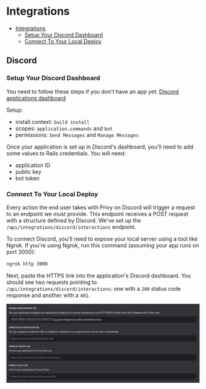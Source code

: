 # Integrations

- [Integrations](#integrations)
  - [Setup Your Discord Dashboard](#setup-your-discord-dashboard)
  - [Connect To Your Local Deploy](#connect-to-your-local-deploy)

## Discord

### Setup Your Discord Dashboard

You need to follow these steps if you don't have an app yet: [Discord applications dashboard](https://discord.com/developers/applications)

Setup:

- install context: `Guild install`
- scopes: `application.commands` and `bot`
- permissions: `Send Messages` and `Manage Messages`

Once your application is set up in Discord's dashboard, you'll need to add some values to Rails credentials. You will need:

- application ID
- public key
- bot token

### Connect To Your Local Deploy

Every action the end user takes with Privy on Discord will trigger a request to an endpoint we must provide. This endpoint receives a POST request with a structure defined by Discord. We've set up the `/api/integrations/discord/interactions` endpoint.

To connect Discord, you'll need to expose your local server using a tool like Ngrok. If you're using Ngrok, run this command (assuming your app runs on port 3000):

```bash
ngrok http 3000
```

Next, paste the HTTPS link into the application's Discord dashboard. You should see two requests pointing to `/api/integrations/discord/interactions`: one with a `200` status code response and another with a `401`.

![Dashboard URL Box](./docs/interactions_url_box_at_dashboard.jpg)
